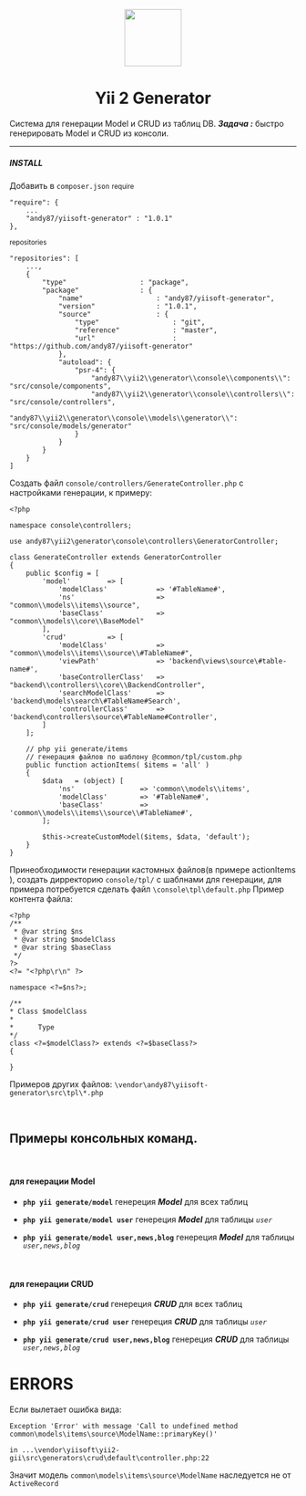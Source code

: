 <p align="center">
    <a href="https://github.com/yiisoft" target="_blank">
        <img src="https://avatars0.githubusercontent.com/u/993323" height="100px">
    </a>
    <h1 align="center">Yii 2 Generator</h1>
</p>

Система для генерации Model и CRUD из таблиц DB.
***Задача :*** быстро генерировать Model и CRUD из консоли.
<hr>

##### INSTALL
Добавить в `composer.json`
<small>require</small>
```
"require": {
    ...
    "andy87/yiisoft-generator" : "1.0.1"
},
```
<small>repositories</small>
```
"repositories": [
    ...,
    {
        "type"                  : "package",
        "package"               : {
            "name"                  : "andy87/yiisoft-generator",
            "version"               : "1.0.1",
            "source"                : {
                "type"                  : "git",
                "reference"             : "master",
                "url"                   : "https://github.com/andy87/yiisoft-generator"
            },
            "autoload": {
                "psr-4": {
                    "andy87\\yii2\\generator\\console\\components\\": "src/console/components",
                    "andy87\\yii2\\generator\\console\\controllers\\": "src/console/controllers",
                    "andy87\\yii2\\generator\\console\\models\\generator\\": "src/console/models/generator"
                }
            }
        }
    }
]
```

Создать файл `console/controllers/GenerateController.php`
с настройками генерации, к примеру:
```
<?php

namespace console\controllers;

use andy87\yii2\generator\console\controllers\GeneratorController;

class GenerateController extends GeneratorController
{
    public $config = [
        'model'         => [
            'modelClass'            => '#TableName#',
            'ns'                    => "common\\models\\items\\source",
            'baseClass'             => "common\\models\\core\\BaseModel"
        ],
        'crud'          => [
            'modelClass'            => "common\\models\\items\\source\\#TableName#",
            'viewPath'              => 'backend\views\source\#table-name#',
            'baseControllerClass'   => "backend\\controllers\\core\\BackendController",
            'searchModelClass'      => 'backend\models\search\#TableName#Search',
            'controllerClass'       => 'backend\controllers\source\#TableName#Controller',
        ]
    ];

    // php yii generate/items
    // генерация файлов по шаблону @common/tpl/custom.php
    public function actionItems( $items = 'all' )
    {
        $data   = (object) [
            'ns'                => 'common\\models\\items',
            'modelClass'        => '#TableName#',
            'baseClass'         => 'common\\models\\items\\source\\#TableName#',
        ];

        $this->createCustomModel($items, $data, 'default');
    }
}
```

Принеобходимости генерации кастомных файлов(в примере actionItems ), создать дирректорию
`console/tpl/`
с шаблнами для генерации, для примера потребуется сделать файл  `\console\tpl\default.php`
Пример контента файла:
```
<?php
/**
 * @var string $ns
 * @var string $modelClass
 * @var string $baseClass
 */
?>
<?= "<?php\r\n" ?>

namespace <?=$ns?>;

/**
* Class $modelClass
*
*      Type
*/
class <?=$modelClass?> extends <?=$baseClass?>
{

}
```
Примеров других файлов: `\vendor\andy87\yiisoft-generator\src\tpl\*.php`

<br>

## Примеры консольных команд.
<br>

#### для генерации **Model**

- **`php yii generate/model`**
генереция ***Model*** для всех таблиц

- **`php yii generate/model user`**
генереция ***Model*** для таблицы *`user`*

- **`php yii generate/model user,news,blog`**
генереция ***Model*** для таблицы *`user,news,blog`*

<br>

#### для генерации **СRUD**

- **`php yii generate/crud`**
генереция ***СRUD*** для всех таблиц

- **`php yii generate/crud user`**
генереция ***СRUD*** для таблицы *`user`*

- **`php yii generate/crud user,news,blog`**
генереция ***СRUD*** для таблицы *`user,news,blog`*



# ERRORS

Если вылетает ошибка вида:
```
Exception 'Error' with message 'Call to undefined method common\models\items\source\ModelName::primaryKey()'

in ...\vendor\yiisoft\yii2-gii\src\generators\crud\default\controller.php:22
```
Значит модель `common\models\items\source\ModelName` наследуется не от `ActiveRecord`
